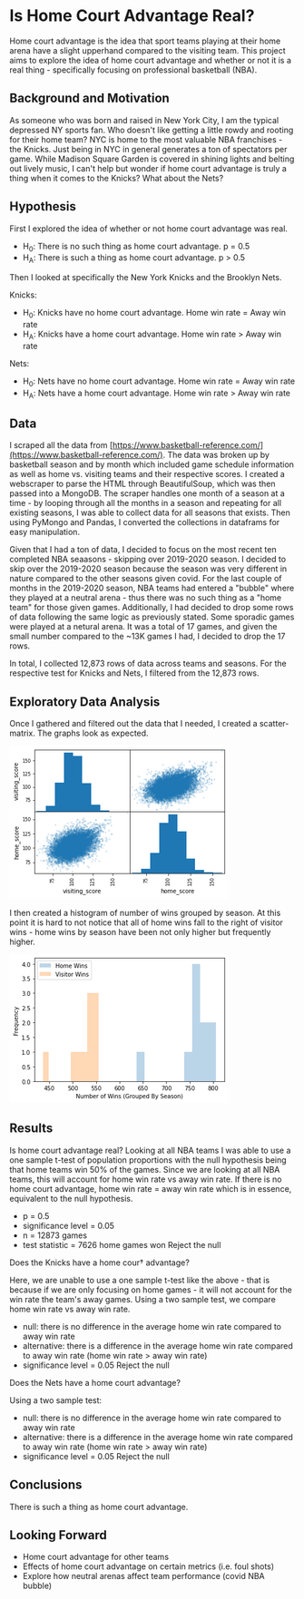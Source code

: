 # Is Home Court Advantage Real?

Home court advantage is the idea that sport teams playing at their home arena have a slight upperhand compared to the visiting team. This project aims to explore the idea of home court advantage and whether or not it is a real thing - specifically focusing on professional basketball (NBA).

## Background and Motivation

As someone who was born and raised in New York City, I am the typical depressed NY sports fan. Who doesn't like getting a little rowdy and rooting for their home team? NYC is home to the most valuable NBA franchises - the Knicks. Just being in NYC in general generates a ton of spectators per game. While Madison Square Garden is covered in shining lights and belting out lively music, I can't help but wonder if home court advantage is truly a thing when it comes to the Knicks? What about the Nets?

## Hypothesis

First I explored the idea of whether or not home court advantage was real. 

* H<sub>0</sub>: There is no such thing as home court advantage. p = 0.5
* H<sub>A</sub>: There is such a thing as home court advantage. p > 0.5


Then I looked at specifically the New York Knicks and the Brooklyn Nets.

Knicks: 
* H<sub>0</sub>: Knicks have no home court advantage. Home win rate = Away win rate
* H<sub>A</sub>: Knicks have a home court advantage. Home win rate > Away win rate

Nets:
* H<sub>0</sub>: Nets have no home court advantage. Home win rate = Away win rate
* H<sub>A</sub>: Nets have a home court advantage. Home win rate > Away win rate

## Data

I scraped all the data from [https://www.basketball-reference.com/](https://www.basketball-reference.com/). The data was broken up by basketball season and by month which included game schedule information as well as home vs. visiting teams and their respective scores. I created a webscraper to parse the HTML through BeautifulSoup, which was then passed into a MongoDB. The scraper handles one month of a season at a time - by looping through all the months in a season and repeating for all existing seasons, I was able to collect data for all seasons that exists. Then using PyMongo and Pandas, I converted the collections in dataframs for easy manipulation. 

Given that I had a ton of data, I decided to focus on the most recent ten completed NBA seaasons - skipping over 2019-2020 season. I decided to skip over the 2019-2020 season because the season was very different in nature compared to the other seasons given covid. For the last couple of months in the 2019-2020 season, NBA teams had entered a "bubble" where they played at a neutral arena - thus there was no such thing as a "home team" for those given games. Additionally, I had decided to drop some rows of data following the same logic as previously stated. Some sporadic games were played at a netural arena. It was a total of 17 games, and given the small number compared to the ~13K games I had, I decided to drop the 17 rows. 

In total, I collected 12,873 rows of data across teams and seasons. For the respective test for Knicks and Nets, I filtered from the 12,873 rows. 

## Exploratory Data Analysis

Once I gathered and filtered out the data that I needed, I created a scatter-matrix. The graphs look as expected. 

![](images/scatter_matrix.png)

I then created a histogram of number of wins grouped by season. At this point it is hard to not notice that all of home wins fall to the right of visitor wins - home wins by season have been not only higher but frequently higher. 

![](images/home_away_wins.png)

## Results 

Is home court advantage real?
Looking at all NBA teams I was able to use a one sample t-test of population proportions with the null hypothesis being that home teams win 50% of the games. Since we are looking at all NBA teams, this will account for home win rate vs away win rate. If there is no home court advantage, home win rate = away win rate which is in essence, equivalent to the null hypothesis. 
* p = 0.5 
* significance level = 0.05
* n = 12873 games 
* test statistic = 7626 home games won 
Reject the null

Does the Knicks have a home cour† advantage?

Here, we are unable to use a one sample t-test like the above - that is because if we are only focusing on home games - it will not account for the win rate the team's away games. Using a two sample test, we compare home win rate vs away win rate. 
* null: there is no difference in the average home win rate compared to away win rate
* alternative: there is a difference in the average home win rate compared to away win rate (home win rate > away win rate)
* significance level = 0.05
Reject the null

Does the Nets have a home court advantage?

Using a two sample test:
* null: there is no difference in the average home win rate compared to away win rate
* alternative: there is a difference in the average home win rate compared to away win rate (home win rate > away win rate)
* significance level = 0.05
Reject the null

## Conclusions

There is such a thing as home court advantage. 

## Looking Forward 

* Home court advantage for other teams
* Effects of home court advantage on certain metrics (i.e. foul shots)
* Explore how neutral arenas affect team performance (covid NBA bubble)